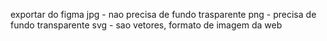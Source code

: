 exportar do figma
jpg - nao precisa de fundo trasparente
png - precisa de fundo transparente
svg - sao vetores, formato de imagem da web
